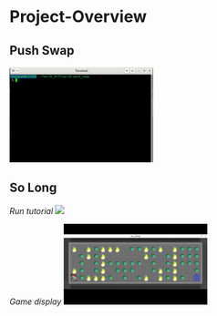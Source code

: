 # Project-Overview

## **Push Swap**
<img src= "assets/push_swap.gif" style = "width : 50%;">

## **So Long**
*Run tutorial*
<img src= "assets/so_long.gif" style = "width : 50%;">

*Game display*
<img src= "assets/game.gif" style = "width : 50%;">
